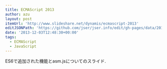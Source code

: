 ```yaml
---
title: ECMAScript 2013
author: azu
layout: post
itemUrl: 'http://www.slideshare.net/dynamis/ecmascript-2013'
editJSONPath: 'https://github.com/jser/jser.info/edit/gh-pages/data/2013/12/index.json'
date: '2013-12-03T12:48:30+00:00'
tags:
  - ECMAScript
  - JavaScript
---
```

ES6で追加された機能とasm.jsについてのスライド.
